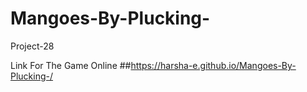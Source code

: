 # Mangoes-By-Plucking-
Project-28

Link For The Game Online ##https://harsha-e.github.io/Mangoes-By-Plucking-/
